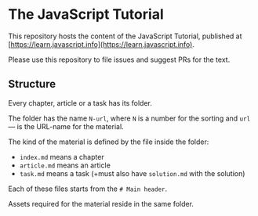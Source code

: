 
# The JavaScript Tutorial

This repository hosts the content of the JavaScript Tutorial, published at [https://learn.javascript.info](https://learn.javascript.info).

Please use this repository to file issues and suggest PRs for the text.

## Structure

Every chapter, article or a task has its folder.

The folder has the name `N-url`, where `N` is a number for the sorting and `url` — is the URL-name for the material.

The kind of the material is defined by the file inside the folder:

  - `index.md` means a chapter
  - `article.md` means an article
  - `task.md` means a task (+must also have `solution.md` with the solution)

Each of these files starts from the `# Main header`.

Assets required for the material reside in the same folder.
